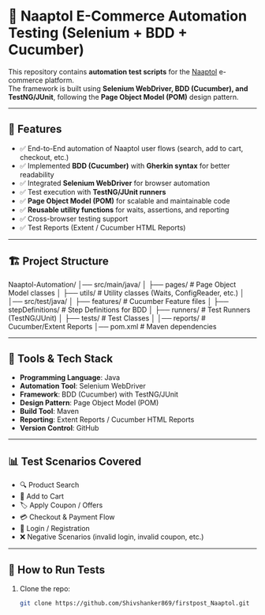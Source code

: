 # 🛒 Naaptol E-Commerce Automation Testing (Selenium + BDD + Cucumber)

This repository contains **automation test scripts** for the [Naaptol](https://www.naaptol.com/) e-commerce platform.  
The framework is built using **Selenium WebDriver, BDD (Cucumber), and TestNG/JUnit**, following the **Page Object Model (POM)** design pattern.  

---

## 📌 Features
- ✅ End-to-End automation of Naaptol user flows (search, add to cart, checkout, etc.)
- ✅ Implemented **BDD (Cucumber)** with **Gherkin syntax** for better readability
- ✅ Integrated **Selenium WebDriver** for browser automation
- ✅ Test execution with **TestNG/JUnit runners**
- ✅ **Page Object Model (POM)** for scalable and maintainable code
- ✅ **Reusable utility functions** for waits, assertions, and reporting
- ✅ Cross-browser testing support
- ✅ Test Reports (Extent / Cucumber HTML Reports)

---

## 🏗️ Project Structure
Naaptol-Automation/
│── src/main/java/
│ ├── pages/ # Page Object Model classes
│ ├── utils/ # Utility classes (Waits, ConfigReader, etc.)
│
│── src/test/java/
│ ├── features/ # Cucumber Feature files
│ ├── stepDefinitions/ # Step Definitions for BDD
│ ├── runners/ # Test Runners (TestNG/JUnit)
│ ├── tests/ # Test Classes
│
│── reports/ # Cucumber/Extent Reports
│── pom.xml # Maven dependencies


---

## 🚀 Tools & Tech Stack
- **Programming Language**: Java  
- **Automation Tool**: Selenium WebDriver  
- **Framework**: BDD (Cucumber) with TestNG/JUnit  
- **Design Pattern**: Page Object Model (POM)  
- **Build Tool**: Maven  
- **Reporting**: Extent Reports / Cucumber HTML Reports  
- **Version Control**: GitHub  

---

## 📊 Test Scenarios Covered
- 🔍 Product Search  
- 🛒 Add to Cart  
- 🏷️ Apply Coupon / Offers  
- 💳 Checkout & Payment Flow  
- 👤 Login / Registration  
- ❌ Negative Scenarios (invalid login, invalid coupon, etc.)

---

## 📄 How to Run Tests
1. Clone the repo:  
   ```bash
   git clone https://github.com/Shivshanker869/firstpost_Naaptol.git
